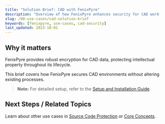 ```yaml
---
title: "Solution Brief: CAD with FenixPyre"
description: "Overview of how FenixPyre enhances security for CAD workflows."
slug: /08-use-cases/cad-solution-brief
keywords: [fenixpyre, use-cases, cad-security]
last_updated: 2023-10-01
---
```


## Why it matters
FenixPyre provides robust encryption for CAD data, protecting intellectual property throughout its lifecycle.

This brief covers how FenixPyre secures CAD environments without altering existing processes.

> **Note:** For detailed setup, refer to the [Setup and Installation Guide](/03-setup-&-installation/index).

## Next Steps / Related Topics
Learn about other use cases in [Source Code Protection](/07-features/source-code-protection) or [Core Concepts](/02-core-concepts/index).